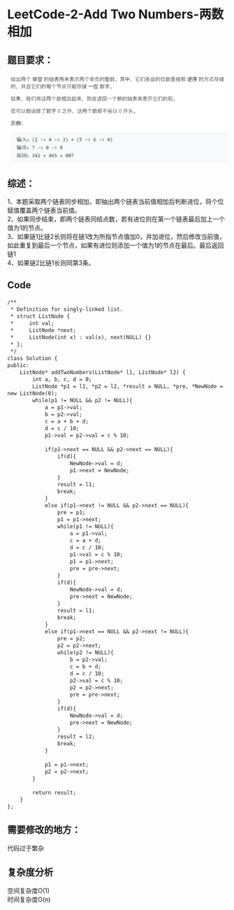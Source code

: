 # LeetCode-2-Add Two Numbers-两数相加

## 题目要求：
![avatar](https://github.com/JakeChanFangZiyuan20/MyLeetCode/blob/master/img/2.png)

## 综述：  
1、本题采取两个链表同步相加，即抽出两个链表当前值相加后判断进位，将个位赋值覆盖两个链表当前值。<br/>
2、如果同步结束，即两个链表同结点数，若有进位则在第一个链表最后加上一个值为1的节点。<br/>
3、如果链1比链2长则将在链1改为所指节点值加0，并加进位，然后修改当前值，如此重复到最后一个节点，如果有进位则添加一个值为1的节点在最后。最后返回链1<br/>
4、如果链2比链1长则同第3条。<br/>

## Code
```
/**
 * Definition for singly-linked list.
 * struct ListNode {
 *     int val;
 *     ListNode *next;
 *     ListNode(int x) : val(x), next(NULL) {}
 * };
 */
class Solution {
public:
    ListNode* addTwoNumbers(ListNode* l1, ListNode* l2) {
        int a, b, c, d = 0;
        ListNode *p1 = l1, *p2 = l2, *result = NULL, *pre, *NewNode = new ListNode(0);
        while(p1 != NULL && p2 != NULL){
            a = p1->val;
            b = p2->val;
            c = a + b + d;
            d = c / 10;
            p1->val = p2->val = c % 10;
            
            if(p1->next == NULL && p2->next == NULL){
                if(d){
                    NewNode->val = d;
                    p1->next = NewNode;
                }
                result = l1;
                break;
            }
            else if(p1->next != NULL && p2->next == NULL){
                pre = p1;
                p1 = p1->next;
                while(p1 != NULL){
                    a = p1->val;
                    c = a + d;
                    d = c / 10;
                    p1->val = c % 10;
                    p1 = p1->next;
                    pre = pre->next;
                }
                if(d){
                    NewNode->val = d;
                    pre->next = NewNode;
                }
                result = l1;
                break;
            }
            else if(p1->next == NULL && p2->next != NULL){
                pre = p2;
                p2 = p2->next;
                while(p2 != NULL){
                    b = p2->val;
                    c = b + d;
                    d = c / 10;
                    p2->val = c % 10;
                    p2 = p2->next;
                    pre = pre->next;
                }
                if(d){
                    NewNode->val = d;
                    pre->next = NewNode;
                }
                result = l2;
                break;
            }

            p1 = p1->next;
            p2 = p2->next;
        }

        return result;
    }
};
```

## 需要修改的地方：
代码过于繁杂

## 复杂度分析
空间复杂度O(1)  
时间复杂度O(n)


